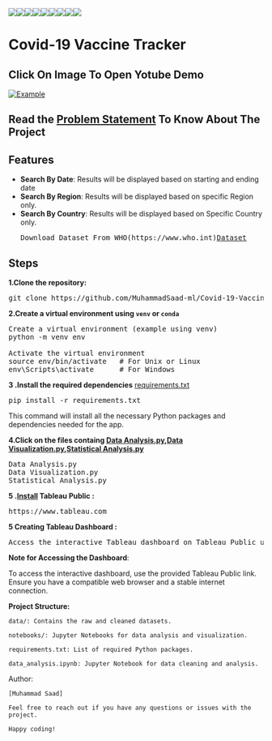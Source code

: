 <img src="https://img.shields.io/badge/Data Speaks-coral"><img src="https://img.shields.io/badge/Build_With-Tableau-magenta"><img src="https://img.shields.io/badge/Python-pink"><img src="https://img.shields.io/badge/Covid19 Vaccine Tracker-silver"><img src="https://img.shields.io/badge/VsCode-teal"><img src="https://img.shields.io/badge/Data Analysis-darkblue"><img src="https://img.shields.io/badge/Dashboard-gold"><img src="https://img.shields.io/badge/Data Cleaning-beige"><img src="https://img.shields.io/badge/Big Data-purple">

# Covid-19 Vaccine Tracker
## Click On Image To Open Yotube Demo
[![Example](https://i.imgur.com/63JSZsK.png)](https://www.youtube.com/watch?v=Eh3WtH2dzIk)

## Read the  <a href="https://github.com/MuhammadSaad-ml/Covid-19-Vaccine-Tracker/blame/main/Problem%20Statement%20Project.docx">Problem Statement</a> To Know About The Project







## Features

- **Search By Date**: Results will be displayed based on starting and ending date 
- **Search By Region**: Results will be displayed based on specific Region only.
- **Search By Country**: Results will be displayed based on Specific Country only.
  <pre>
  Download Dataset From WHO(https://www.who.int)<a href="../../../Downloads/owid-covid-data.csv">Dataset</a> 
</pre>

## Steps
**1.Clone the repository:**
<pre>
git clone https://github.com/MuhammadSaad-ml/Covid-19-Vaccine-Tracker
</pre>
**2.Create a virtual environment using `venv` or `conda`**
   
<pre>
Create a virtual environment (example using venv)
python -m venv env

Activate the virtual environment
source env/bin/activate   # For Unix or Linux
env\Scripts\activate      # For Windows
</pre>
**3 .Install the required dependencies**
   <a href="">requirements.txt</a>
<pre>
pip install -r requirements.txt
</pre>

This command will install all the necessary Python packages and dependencies needed for the app.

**4.Click on the files containg  <a href="">Data Analysis.py</a>,<a href="">Data Visualization.py</a>,<a href="">Statistical Analysis.py</a>**
<pre>
Data Analysis.py
Data Visualization.py
Statistical Analysis.py
</pre>
**5 .<a href="">Install</a> Tableau Public :**
<pre>
https://www.tableau.com
</pre>
**5 Creating Tableau Dashboard :**
<pre>
Access the interactive Tableau dashboard on Tableau Public using the following link: <a href="">COVID-19 Vaccine Tracker Dashboard.</a>
</pre>

**Note for Accessing the Dashboard**:

To access the interactive dashboard, use the provided Tableau Public link. Ensure you have a compatible web browser and a stable internet connection.

**Project Structure:**
```
data/: Contains the raw and cleaned datasets.

notebooks/: Jupyter Notebooks for data analysis and visualization.

requirements.txt: List of required Python packages.

data_analysis.ipynb: Jupyter Notebook for data cleaning and analysis.
```
Author:
```
[Muhammad Saad]

Feel free to reach out if you have any questions or issues with the project.

Happy coding!
```